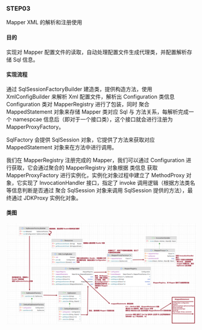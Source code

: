 ### STEP03

Mapper XML 的解析和注册使用



#### 目的

实现对 Mapper 配置文件的读取，自动处理配置文件生成代理类，并配置解析存储 Sql 信息。

#### 实现流程

通过 SqlSessionFactoryBuilder 建造类，提供构造方法，使用 XmlConfigBuilder 来解析 Xml 配置文件，解析出 Configuration 类信息Configuration 类对 MapperRegistry 进行了包装，同时 聚合 MappedStatement 对象来存储 Mapper 类对应 Sql 与 方法关系，每解析完成一个 namespcae 信息后（即对于一个接口类），这个接口就会进行注册为 MapperProxyFactory。



SqlFactory 会提供 SqlSession 对象，它提供了方法来获取对应 MappedStatement 对象来在方法中进行调用。



我们在 MapperRegistry 注册完成的 Mapper，我们可以通过 Configuration 进行获取，它会通过聚合的 MapperRegistry 对象根据 类信息 获取 MapperProxyFactory 进行实例化，实例化对象过程中建立了 MethodProxy 对象，它实现了 InvocationHandler 接口，指定了 invoke 调用逻辑（根据方法类名等信息判断是否通过 聚合 SqlSession 对象来调用 SqlSession 提供的方法），最终通过 JDKProxy 实例化对象。



#### 类图

![image-20230426202044931](https://raw.githubusercontent.com/yancy0109/image/main/img/image-20230426202044931.png)





